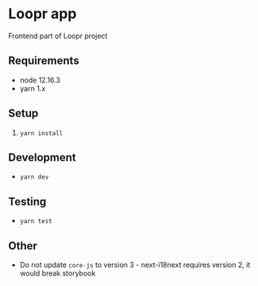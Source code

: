 # Loopr app
Frontend part of Loopr project

## Requirements
- node 12.16.3
- yarn 1.x

## Setup
1. `yarn install`

## Development
-  `yarn dev`

## Testing
- `yarn test`

## Other
- Do not update `core-js` to version 3 - next-i18next requires version 2, it would break storybook
